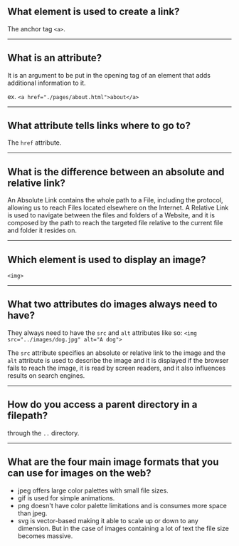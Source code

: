 ## **What element is used to create a link?**

The anchor tag `<a>`.

---

## **What is an attribute?**

It is an argument to be put in the opening tag of an element that adds additional information to it.

ex. `<a href="./pages/about.html">about</a>`

---

## **What attribute tells links where to go to?**

The `href` attribute.

---

## **What is the difference between an absolute and relative link?**

An Absolute Link contains the whole path to a File, including the protocol, allowing us to reach Files located elsewhere on the Internet.
A Relative Link is used to navigate between the files and folders of a Website, and it is composed by the path to reach the targeted file relative to the current file and folder it resides on.

---

## **Which element is used to display an image?**

`<img>`

---

## **What two attributes do images always need to have?**

They always need to have the `src` and `alt` attributes like so:
`<img src="../images/dog.jpg" alt="A dog">`

The `src` attribute specifies an absolute or relative link to the image and the `alt` attribute is used to describe the image and it is displayed if the browser fails to reach the image, it is read by screen readers, and it also influences results on search engines.

---

## **How do you access a parent directory in a filepath?**

through the `..` directory.

---

## **What are the four main image formats that you can use for images on the web?**

- jpeg offers large color palettes with small file sizes.
- gif is used for simple animations.
- png doesn't have color palette limitations and is consumes more space than jpeg.
- svg is vector-based making it able to scale up or down to any dimension. But in the case of images containing a lot of text the file size becomes massive.
